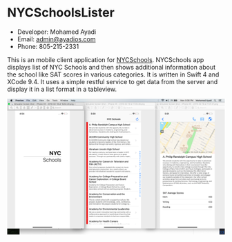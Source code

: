 # NYCSchoolsLister
* Developer: Mohamed Ayadi
* Email: admin@ayadios.com
* Phone: 805-215-2331

This is an mobile client application for [NYCSchools](https://opendata.cityofnewyork.us). NYCSchools app displays list of NYC Schools and then shows additional information about the school like SAT scores in various categories. It is written in Swift 4 and XCode 9.4. It uses a simple restful service to get data from the server and display it in a list format in a tableview.

![alt text](https://github.com/mayadi1/NYCSchoolsLister/blob/master/ScreenShots/Screen%20Shot%202019-02-18%20at%205.08.43%20PM.png?raw=true)


